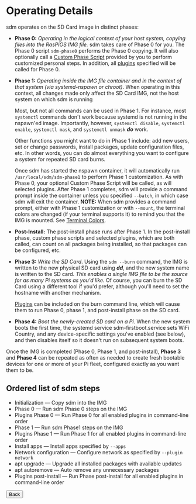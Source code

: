 # Operating Details

sdm operates on the SD Card image in distinct phases:

* **Phase 0:** *Operating in the logical context of your host system, copying files into the RasPiOS IMG file.* sdm takes care of Phase 0 for you. The Phase 0 script `sdm-phase0` performs the Phase 0 copying. It will also optionally call a <a href="Custom-Phase-Script.md">Custom Phase Script</a> provided by you to perform customized personal steps. In addition, all <a href="Plugins.md">plugins</a> specified will be called for Phase 0.

* **Phase 1:** *Operating inside the IMG file container and in the context of that system (via systemd-nspawn or chroot)*. When operating in this context, all changes made only affect the SD Card IMG, not the host system on which sdm is running

    Most, but not all commands can be used in Phase 1. For instance, most `systemctl` commands don't work because systemd is not running in the nspawn'ed image. Importantly, however, `systemctl disable`, `systemctl enable`, `systemctl mask`, and `systemctl unmask` ***do*** work.

    Other functions you might want to do in Phase 1 include: add new users, set or change passwords, install packages, update configuration files, etc. In other words, you can do almost everything you want to configure a system for repeated SD card burns.

    Once sdm has started the nspawn container, it will automatically run `/usr/local/sdm/sdm-phase1` to perform Phase 1 customization. As with Phase 0, your optional Custom Phase Script will be called, as will selected plugins. After Phase 1 completes, sdm will provide a command prompt inside the container unless you specified `--batch`, in which case sdm will exit the container. **NOTE:** When sdm provides a command prompt, either with Phase 1 customization or with `--mount`, the terminal colors are changed (if your terminal supports it) to remind you that the IMG is mounted. See <a href="Terminal-Colors.md">Terminal Colors</a>.

* **Post-Install:** The post-install phase runs after Phase 1. In the post-install phase, custom phase scripts and selected plugins, which are both called, can count on all packages being installed, so that packages can be configured, etc.

* **Phase 3:** *Write the SD Card*. Using the `sdm --burn` command, the IMG is written to the new physical SD card using ***dd***, and the new system name is written to the SD card. *This enables a single IMG file to be the source for as many Pi systems as you'd like.* Of course, you can burn the SD Card using a different tool if you'd prefer, although you'll need to set the hostname with another mechanism.

    <a href="Plugins.md">Plugins</a> can be included on the burn command line, which will cause them to run Phase 0, phase 1, and post-install phase on the SD card.

* **Phase 4:** *Boot the newly-created SD card on a Pi*. When the new system boots the first time, the systemd service sdm-firstboot.service sets WiFi Country, and any device-specific settings you've enabled (see below), and then disables itself so it doesn't run on subsequent system boots.

Once the IMG is completed (Phase 0, Phase 1, and post-install), **Phase 3** and **Phase 4** can be repeated as often as needed to create fresh bootable devices for one or more of your Pi fleet, configured exactly as you want them to be.
<br>
## Ordered list of sdm steps
* Initialization &mdash; Copy sdm into the IMG
* Phase 0 &mdash; Run sdm Phase 0 steps on the IMG
* Plugins Phase 0 &mdash; Run Phase 0 for all enabled plugins in command-line order
* Phase 1 &mdash; Run sdm Phase1 steps on the IMG
* Plugins Phase 1 &mdash; Run Phase 1 for all enabled plugins in command-line order
* Install apps &mdash; Install apps specified by `--apps`
* Network configuration &mdash; Configure network as specified by `--plugin network`
* apt upgrade &mdash; Upgrade all installed packages with available updates
* apt autoremove &mdash; Auto remove any unnecessary packages
* Plugins post-install &mdash; Run Phase post-install for all enabled plugins in command-line order

<form>
<input type="button" value="Back" onclick="history.back()">
</form>
